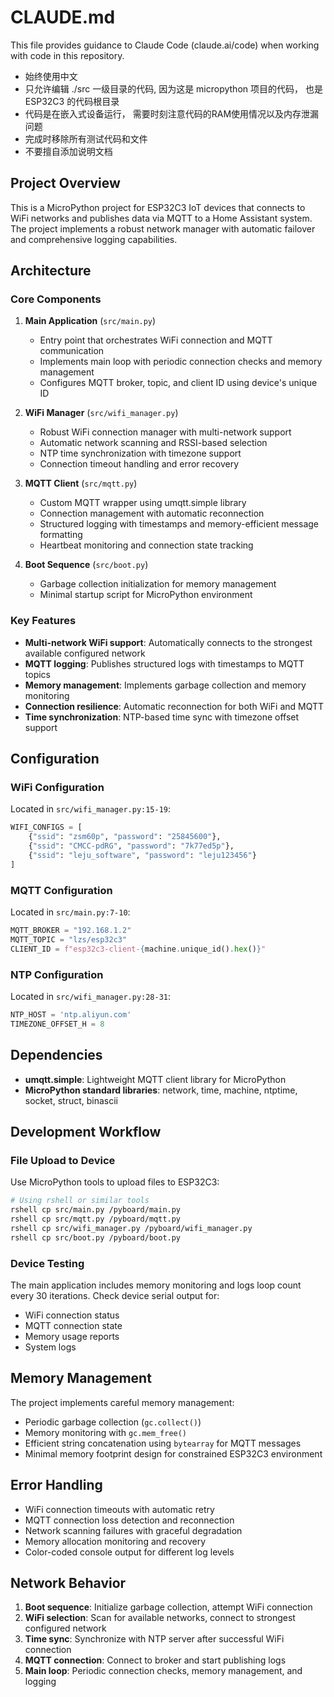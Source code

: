 # CLAUDE.md

This file provides guidance to Claude Code (claude.ai/code) when working with code in this repository.

- 始终使用中文
- 只允许编辑 ./src 一级目录的代码, 因为这是 micropython 项目的代码， 也是 ESP32C3 的代码根目录
- 代码是在嵌入式设备运行， 需要时刻注意代码的RAM使用情况以及内存泄漏问题
- 完成时移除所有测试代码和文件
- 不要擅自添加说明文档

## Project Overview

This is a MicroPython project for ESP32C3 IoT devices that connects to WiFi networks and publishes data via MQTT to a Home Assistant system. The project implements a robust network manager with automatic failover and comprehensive logging capabilities.

## Architecture

### Core Components

1. **Main Application** (`src/main.py`)
   - Entry point that orchestrates WiFi connection and MQTT communication
   - Implements main loop with periodic connection checks and memory management
   - Configures MQTT broker, topic, and client ID using device's unique ID

2. **WiFi Manager** (`src/wifi_manager.py`)
   - Robust WiFi connection manager with multi-network support
   - Automatic network scanning and RSSI-based selection
   - NTP time synchronization with timezone support
   - Connection timeout handling and error recovery

3. **MQTT Client** (`src/mqtt.py`)
   - Custom MQTT wrapper using umqtt.simple library
   - Connection management with automatic reconnection
   - Structured logging with timestamps and memory-efficient message formatting
   - Heartbeat monitoring and connection state tracking

4. **Boot Sequence** (`src/boot.py`)
   - Garbage collection initialization for memory management
   - Minimal startup script for MicroPython environment

### Key Features

- **Multi-network WiFi support**: Automatically connects to the strongest available configured network
- **MQTT logging**: Publishes structured logs with timestamps to MQTT topics
- **Memory management**: Implements garbage collection and memory monitoring
- **Connection resilience**: Automatic reconnection for both WiFi and MQTT
- **Time synchronization**: NTP-based time sync with timezone offset support

## Configuration

### WiFi Configuration
Located in `src/wifi_manager.py:15-19`:
```python
WIFI_CONFIGS = [
    {"ssid": "zsm60p", "password": "25845600"},
    {"ssid": "CMCC-pdRG", "password": "7k77ed5p"},
    {"ssid": "leju_software", "password": "leju123456"}
]
```

### MQTT Configuration
Located in `src/main.py:7-10`:
```python
MQTT_BROKER = "192.168.1.2"
MQTT_TOPIC = "lzs/esp32c3"
CLIENT_ID = f"esp32c3-client-{machine.unique_id().hex()}"
```

### NTP Configuration
Located in `src/wifi_manager.py:28-31`:
```python
NTP_HOST = 'ntp.aliyun.com'
TIMEZONE_OFFSET_H = 8
```

## Dependencies

- **umqtt.simple**: Lightweight MQTT client library for MicroPython
- **MicroPython standard libraries**: network, time, machine, ntptime, socket, struct, binascii

## Development Workflow

### File Upload to Device
Use MicroPython tools to upload files to ESP32C3:
```bash
# Using rshell or similar tools
rshell cp src/main.py /pyboard/main.py
rshell cp src/mqtt.py /pyboard/mqtt.py
rshell cp src/wifi_manager.py /pyboard/wifi_manager.py
rshell cp src/boot.py /pyboard/boot.py
```

### Device Testing
The main application includes memory monitoring and logs loop count every 30 iterations. Check device serial output for:
- WiFi connection status
- MQTT connection state
- Memory usage reports
- System logs

## Memory Management

The project implements careful memory management:
- Periodic garbage collection (`gc.collect()`)
- Memory monitoring with `gc.mem_free()`
- Efficient string concatenation using `bytearray` for MQTT messages
- Minimal memory footprint design for constrained ESP32C3 environment

## Error Handling

- WiFi connection timeouts with automatic retry
- MQTT connection loss detection and reconnection
- Network scanning failures with graceful degradation
- Memory allocation monitoring and recovery
- Color-coded console output for different log levels

## Network Behavior

1. **Boot sequence**: Initialize garbage collection, attempt WiFi connection
2. **WiFi selection**: Scan for available networks, connect to strongest configured network
3. **Time sync**: Synchronize with NTP server after successful WiFi connection
4. **MQTT connection**: Connect to broker and start publishing logs
5. **Main loop**: Periodic connection checks, memory management, and logging